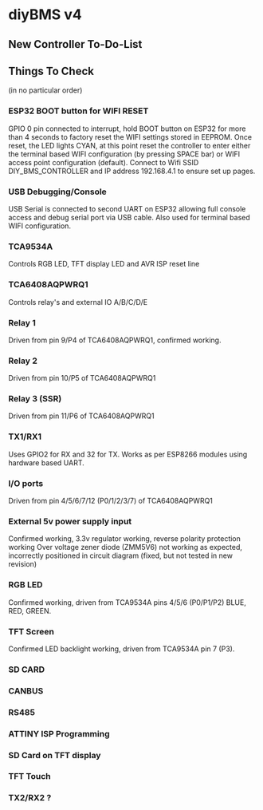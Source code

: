 # diyBMS v4
## New Controller To-Do-List

## Things To Check

(in no particular order)

### ESP32 BOOT button for WIFI RESET

GPIO 0 pin connected to interrupt, hold BOOT button on ESP32 for more than 4 seconds to factory reset the WIFI settings stored in EEPROM.
Once reset, the LED lights CYAN, at this point reset the controller to enter either the terminal based WIFI configuration (by pressing 
SPACE bar) or WIFI access point configuration (default).  Connect to Wifi SSID DIY_BMS_CONTROLLER and IP address 192.168.4.1 to ensure
set up pages.

### USB Debugging/Console

USB Serial is connected to second UART on ESP32 allowing full console access and debug serial port via USB cable.
Also used for terminal based WIFI configuration.

### TCA9534A
Controls RGB LED, TFT display LED and AVR ISP reset line

### TCA6408AQPWRQ1
Controls relay's and external IO A/B/C/D/E

### Relay 1
Driven from pin 9/P4 of TCA6408AQPWRQ1, confirmed working.

### Relay 2
Driven from pin 10/P5 of TCA6408AQPWRQ1

### Relay 3 (SSR)
Driven from pin 11/P6 of TCA6408AQPWRQ1

### TX1/RX1
Uses GPIO2 for RX and 32 for TX.  Works as per ESP8266 modules using hardware based UART.

### I/O ports
Driven from pin 4/5/6/7/12 (P0/1/2/3/7) of TCA6408AQPWRQ1

### External 5v power supply input
Confirmed working, 3.3v regulator working, reverse polarity protection working
Over voltage zener diode (ZMM5V6) not working as expected, incorrectly positioned in circuit diagram (fixed, but not tested in new revision)

### RGB LED
Confirmed working, driven from TCA9534A pins 4/5/6 (P0/P1/P2) BLUE, RED, GREEN.

### TFT Screen
Confirmed LED backlight working, driven from TCA9534A pin 7 (P3).

### SD CARD
### CANBUS
### RS485
### ATTINY ISP Programming

### SD Card on TFT display
### TFT Touch
### TX2/RX2 ?
